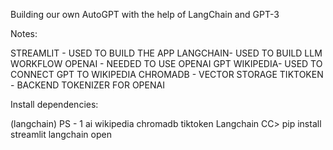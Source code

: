Building our own AutoGPT with the help of LangChain and GPT-3

Notes:

STREAMLIT - USED TO BUILD THE APP
LANGCHAIN- USED TO BUILD LLM WORKFLOW
OPENAI - NEEDED TO USE OPENAI GPT
WIKIPEDIA- USED TO CONNECT GPT TO WIKIPEDIA
CHROMADB - VECTOR STORAGE
TIKTOKEN - BACKEND TOKENIZER FOR OPENAI

Install dependencies:

(langchain) PS -
1
ai wikipedia chromadb tiktoken
Langchain CC> pip install streamlit langchain open
